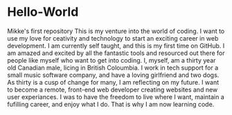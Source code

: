# Hello-World
Mikke's first repository
This is my venture into the world of coding. I want to use my love for ceativity and technology to start an exciting career in web development. I am currently self taught, and this is my first time on GitHub. I am amazed and excited by all the fantastic tools and resourced out there for people like myself who want to get into coding.
I, myself, am a thirty year old Canadian male, licing in British Coloumbia. I work in tech support for a small music software company, and have a loving girlfriend and two dogs. As thirty is a cusp of change for many, I am reflecting on my future. I want to become a remote, front-end web developer creating websites and new user experiances. I was to have the freedom to live where I want, maintain a fufilling career, and enjoy what I do. That is why I am now learning code.

